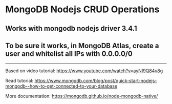 # MongoDB Nodejs CRUD Operations 

Works with mongodb nodejs driver 3.4.1
---

To be sure it works, in MongoDB Atlas, create a user and whitelist all IPs with 0.0.0.0/0
---

---------

Based on video tutorial: https://www.youtube.com/watch?v=ayNI9Q84v8g

Read tutorial: https://www.mongodb.com/blog/post/quick-start-nodejs-mongodb--how-to-get-connected-to-your-database

More documentation: https://mongodb.github.io/node-mongodb-native/


